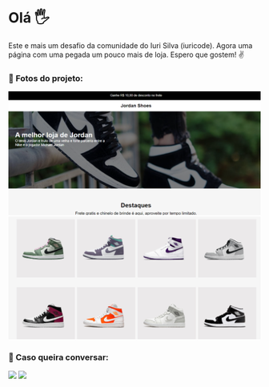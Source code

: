 # Olá 🖐

Este e mais um desafio da comunidade do Iuri Silva (iuricode). Agora uma página com uma pegada um pouco mais de loja. 
Espero que gostem! ✌

### 📸 Fotos do projeto:

<img src="fotos/foto1.png" alt="Foto do projeto">
<img src="fotos/foto2.png" alt="Foto do projeto">

### 📧 Caso queira conversar:
  <div>
    <a href = "mailto: hugocamposarimathea@gmail.com"><img src="https://img.shields.io/badge/Gmail-D14836?style=for-the-badge&logo=gmail&logoColor=white" target="_blank"></a>
    <a href="https://www.linkedin.com/in/hugocamposarimathea" target="_blank"><img src="https://img.shields.io/badge/-LinkedIn-%230077B5?style=for-the-badge&logo=linkedin&logoColor=white" target="_blank"></a> 
  </div><br/>

